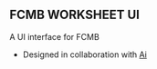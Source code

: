 ## FCMB WORKSHEET UI

A UI interface for FCMB


- Designed in collaboration with [Ai](https://studioai.com)